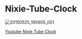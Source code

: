 # Nixie-Tube-Clock

![20150525_195605_001](https://user-images.githubusercontent.com/8180630/55277594-80dea800-52d8-11e9-8f29-ec5d98fbf46d.jpg)

[Youtube Nixie Tube Clock](https://www.youtube.com/watch?v=nMoTmuckH28)

